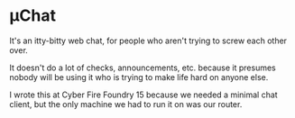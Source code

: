 μChat
=====

It's an itty-bitty web chat,
for people who aren't trying to screw each other over.

It doesn't do a lot of checks, announcements, etc.
because it presumes nobody will be using it who is trying to make life hard on anyone else.

I wrote this at Cyber Fire Foundry 15
because we needed a minimal chat client,
but the only machine we had to run it on was our router.
